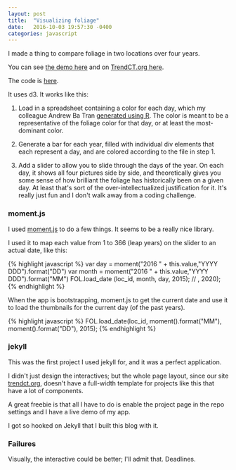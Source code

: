 ```yaml
---
layout: post
title:  "Visualizing foliage"
date:   2016-10-03 19:57:30 -0400
categories: javascript
---
```


I made a thing to compare foliage in two locations over four years.

You can see [the demo here](https://jakekara.github.io/foliage-viz/) and on
[TrendCT.org here](http://projects.ctmirror.org/content/trend/2016/10/foliage/).

The code is [here](https://github.com/jakekara/foliage-viz).

It uses d3. It works like this:

1. Load in a spreadsheet containing a color for each
day, which my colleague Andrew Ba Tran [generated using R](https://github.com/trendct-data/ct-leaf-colors-analysis).
The color is meant to be a representative of the foliage color for that day, or
at least the most-dominant color.

2. Generate a bar for each year, filled with individual div elements that each
represent a day, and are colored according to the file in step 1.

3. Add a slider to allow you to slide through the days of the year. On each day,
it shows all four pictures side by side, and theoretically gives you some sense
of how brilliant the foliage has historically been on a given day. At least
that's sort of the over-intellectualized justification for it. It's really just
fun and I don't walk away from a coding challenge.

### moment.js

I used [moment.js](http://momentjs.com/) to do a few things. It seems to be a
really nice library.

I used it to map each value from 1 to 366 (leap years) on the slider to an
actual date, like this:

{% highlight javascript %}
var day = moment("2016 " + this.value,"YYYY DDD").format("DD")
var month = moment("2016 " + this.value,"YYYY DDD").format("MM")
FOL.load_date (loc_id, month, day, 2015); // , 2020);
{% endhighlight %}

When the app is bootstrapping, moment.js to get the current date and use it to
load the thumbnails for the current day (of the past years).

{% highlight javascript %}
FOL.load_date(loc_id,
	moment().format("MM"),
	moment().format("DD"),
	2015);
{% endhighlight %}

### jekyll

This was the first project I used jekyll for, and it was a perfect application.

I didn't just design the interactives; but the whole page layout, since our site
[trendct.org](//trendct.org), doesn't have a full-width template for projects
like this that have a lot of components.

A great freebie is that all I have to do is enable the project page in the repo
settings and I have a live demo of my app.

I got so hooked on Jekyll that I built this blog with it.

### Failures

Visually, the interactive could be better; I'll admit that. Deadlines.



